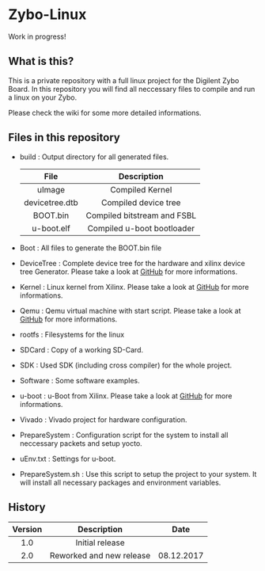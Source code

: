 # Zybo-Linux

Work in progress!

## What is this?
This is a private repository with a full linux project for the Digilent Zybo Board. 
In this repository you will find all neccessary files to compile and run a linux on your Zybo.

Please check the wiki for some more detailed informations.

## Files in this repository
  * build : Output directory for all generated files.

    | File               | Description                  |
    |:------------------:|:----------------------------:|
    | uImage             | Compiled Kernel              | 
    | devicetree.dtb     | Compiled device tree         |
    | BOOT.bin           | Compiled bitstream and FSBL  |
    | u-boot.elf         | Compiled u-boot bootloader   |

  * Boot : All files to generate the BOOT.bin file
  * DeviceTree : Complete device tree for the hardware and xilinx device tree Generator. 
		 Please  take a look at [GitHub](https://github.com/Xilinx/device-tree-xlnx) for more informations.
  * Kernel : Linux kernel from Xilinx. 
	     Please take a look at [GitHub](https://github.com/Xilinx/linux-xlnx) for more informations.
  * Qemu : Qemu virtual machine with start script.
   	   Please  take a look at [GitHub](https://github.com/Xilinx/qemu) for more informations.
  * rootfs : Filesystems for the linux
  * SDCard : Copy of a working SD-Card.
  * SDK : Used SDK (including cross compiler) for the whole project.
  * Software : Some software examples.
  * u-boot : u-Boot from Xilinx. 
 	     Please take a look at [GitHub](https://github.com/Xilinx/u-boot-xlnx) for more informations.
  * Vivado : Vivado project for hardware configuration.
  * PrepareSystem : Configuration script for the system to install all neccessary packets and setup yocto.
  * uEnv.txt : Settings for u-boot.
  * PrepareSystem.sh : Use this script to setup the project to your system. It will install all necessary packages and environment variables.

## History

| Version   | Description                | Date       |
|:---------:|:--------------------------:|:----------:|
| 1.0       | Initial release            |            | 
| 2.0       | Reworked and new release   | 08.12.2017 |

